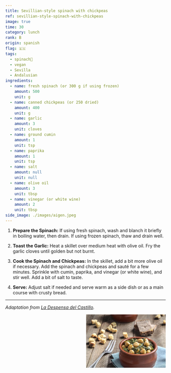 ```yaml
---
title: Sevillian-style spinach with chickpeas
ref: sevillian-style-spinach-with-chickpeas
image: true
time: 30
category: lunch
rank: B
origin: spanish
flag: 🇪🇸
tags:
  - spinach🥬
  - vegan
  - Sevilla
  - Andalusian
ingredients:
  - name: fresh spinach (or 300 g if using frozen)
    amount: 500
    unit: g
  - name: canned chickpeas (or 250 dried)
    amount: 400
    unit: g
  - name: garlic
    amount: 3
    unit: cloves
  - name: ground cumin
    amount: 1
    unit: tsp
  - name: paprika
    amount: 1
    unit: tsp
  - name: salt
    amount: null
    unit: null
  - name: olive oil
    amount: 3
    unit: tbsp
  - name: vinegar (or white wine)
    amount: 2
    unit: tbsp
side_image: ./images/aigen.jpeg
---
```


1. **Prepare the Spinach:** If using fresh spinach, wash and blanch it briefly in boiling water, then drain. If using frozen spinach, thaw and drain well.

2. **Toast the Garlic:** Heat a skillet over medium heat with olive oil. Fry the garlic cloves until golden but not burnt.

3. **Cook the Spinach and Chickpeas:** In the skillet, add a bit more olive oil if necessary. Add the spinach and chickpeas and sauté for a few minutes. Sprinkle with cumin, paprika, and vinegar (or white wine), and stir well. Add a bit of salt to taste.

4. **Serve:** Adjust salt if needed and serve warm as a side dish or as a main course with crusty bread.

---

_Adaptation from [La Despensa del Castillo](https://ladespensadelcastillo.es/blog/espinacas-con-garbanzos-sevilla/)._

<img src="images/sevillian_style_spinach_chickpeas.jpg" style="width:250px; float:right;"/>